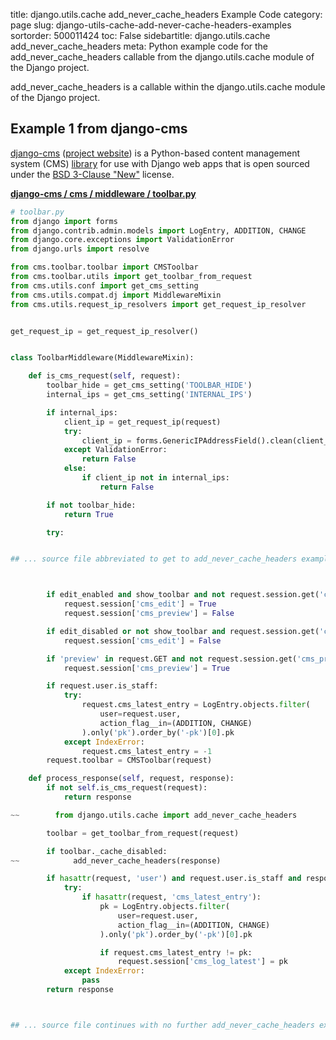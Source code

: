 title: django.utils.cache add_never_cache_headers Example Code
category: page
slug: django-utils-cache-add-never-cache-headers-examples
sortorder: 500011424
toc: False
sidebartitle: django.utils.cache add_never_cache_headers
meta: Python example code for the add_never_cache_headers callable from the django.utils.cache module of the Django project.


add_never_cache_headers is a callable within the django.utils.cache module of the Django project.


## Example 1 from django-cms
[django-cms](https://github.com/divio/django-cms)
([project website](https://www.django-cms.org/en/)) is a Python-based
content management system (CMS) [library](https://pypi.org/project/django-cms/)
for use with Django web apps that is open sourced under the
[BSD 3-Clause "New"](https://github.com/divio/django-cms/blob/develop/LICENSE)
license.

[**django-cms / cms / middleware / toolbar.py**](https://github.com/divio/django-cms/blob/develop/cms/middleware/toolbar.py)

```python
# toolbar.py
from django import forms
from django.contrib.admin.models import LogEntry, ADDITION, CHANGE
from django.core.exceptions import ValidationError
from django.urls import resolve

from cms.toolbar.toolbar import CMSToolbar
from cms.toolbar.utils import get_toolbar_from_request
from cms.utils.conf import get_cms_setting
from cms.utils.compat.dj import MiddlewareMixin
from cms.utils.request_ip_resolvers import get_request_ip_resolver


get_request_ip = get_request_ip_resolver()


class ToolbarMiddleware(MiddlewareMixin):

    def is_cms_request(self, request):
        toolbar_hide = get_cms_setting('TOOLBAR_HIDE')
        internal_ips = get_cms_setting('INTERNAL_IPS')

        if internal_ips:
            client_ip = get_request_ip(request)
            try:
                client_ip = forms.GenericIPAddressField().clean(client_ip)
            except ValidationError:
                return False
            else:
                if client_ip not in internal_ips:
                    return False

        if not toolbar_hide:
            return True

        try:


## ... source file abbreviated to get to add_never_cache_headers examples ...



        if edit_enabled and show_toolbar and not request.session.get('cms_edit'):
            request.session['cms_edit'] = True
            request.session['cms_preview'] = False

        if edit_disabled or not show_toolbar and request.session.get('cms_edit'):
            request.session['cms_edit'] = False

        if 'preview' in request.GET and not request.session.get('cms_preview'):
            request.session['cms_preview'] = True

        if request.user.is_staff:
            try:
                request.cms_latest_entry = LogEntry.objects.filter(
                    user=request.user,
                    action_flag__in=(ADDITION, CHANGE)
                ).only('pk').order_by('-pk')[0].pk
            except IndexError:
                request.cms_latest_entry = -1
        request.toolbar = CMSToolbar(request)

    def process_response(self, request, response):
        if not self.is_cms_request(request):
            return response

~~        from django.utils.cache import add_never_cache_headers

        toolbar = get_toolbar_from_request(request)

        if toolbar._cache_disabled:
~~            add_never_cache_headers(response)

        if hasattr(request, 'user') and request.user.is_staff and response.status_code != 500:
            try:
                if hasattr(request, 'cms_latest_entry'):
                    pk = LogEntry.objects.filter(
                        user=request.user,
                        action_flag__in=(ADDITION, CHANGE)
                    ).only('pk').order_by('-pk')[0].pk

                    if request.cms_latest_entry != pk:
                        request.session['cms_log_latest'] = pk
            except IndexError:
                pass
        return response



## ... source file continues with no further add_never_cache_headers examples...

```


